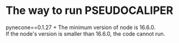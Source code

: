 # The way to run PSEUDOCALIPER
pynecone==0.1.27 + The minimum version of node is 16.6.0.  
If the node's version is smaller than 16.6.0, the code cannot run.  
